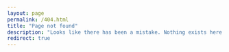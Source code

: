 ```yaml
---
layout: page
permalink: /404.html
title: "Page not found"
description: "Looks like there has been a mistake. Nothing exists here."
redirect: true
---
```


<script>
document.addEventListener("DOMContentLoaded", () => {
  const path = window.location.pathname.slice(1); // Remove leading "/"

  fetch("/urlshortener.json")
    .then(response => {
      if (!response.ok) {
        throw new Error("Could not load the URL map.");
      }
      return response.json();
    })
    .then(map => {
      if (map[path]) {
        // Redirect to the mapped URL
        window.location.href = map[path];
      } else {
        // Show "not found" message; redirect handled by include.php
        showNotFoundMessage();
      }
    })
    .catch(() => {
      // If JSON fails to load, also show "not found" message
      showNotFoundMessage();
    });

  function showNotFoundMessage() {
  const notFoundEl = document.getElementById("notfound");
  if (notFoundEl) {
    notFoundEl.innerHTML = `
      <p>Short URL not found. You will be redirected to the 
      <a href="/">home page</a> in 3 seconds...</p> <a href="/urlshortener.json">test</a>
    `;
    notFoundEl.style.display = "block";
  }
}


});
</script>
<meta http-equiv="refresh" content="3;url=/" />
<div id="notfound"></div>
